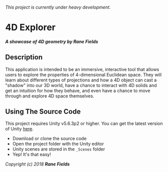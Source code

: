 _This project is currently under heavy development._

# 4D Explorer

#### _A showcase of 4D geometry by Rane Fields_

## Description

This application is intended to be an immersive, interactive tool that allows users to explore the properties of 4-dimensional Euclidean space. They will learn about different types of projections and how a 4D object can cast a "shadow" into our 3D world, have a chance to interact with 4D solids and get an intuition for how they behave, and even have a chance to move through and explore 4D space themselves.

## Using The Source Code

This project requires Unity v5.6.3p2 or higher. You can get the latest version of Unity [here](https://store.unity.com/).

* Download or clone the source code
* Open the project folder with the Unity editor
* Unity scenes are stored in the `_Scenes` folder
* Yep! It's that easy!

_Copyright (c) 2018 **Rane Fields**_
